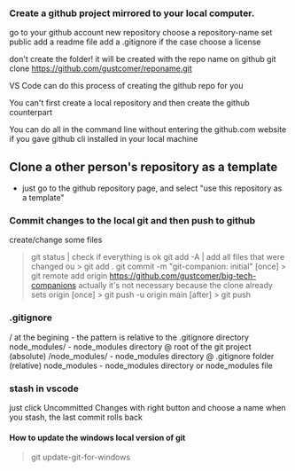 ### Create a github project mirrored to your local computer.

go to your github account
new repository
choose a repository-name
set public
add a readme file
add a .gitignore if the case
choose a license

don't create the folder! it will be created with the repo name on github
git clone https://github.com/gustcomer/reponame.git


VS Code can do this process of creating the github repo for you

You can't first create a local repository and then create the github counterpart

You can do all in the command line without entering the github.com website if
you gave github cli installed in your local machine

## Clone a other person's repository as a template

- just go to the github repository page, and select "use this repository as a
template"

### Commit changes to the local git and then push to github

create/change some files
> git status | check if everything is ok
> git add -A | add all files that were changed
ou > git add .
> git commit -m "git-companion: initial"
[once] > git remote add origin https://github.com/gustcomer/big-tech-companions
  actually it's not necessary because the clone already sets origin
[once] > git push -u origin main
[after] > git push

### .gitignore

/ at the begining - the pattern is relative to the .gitignore directory
node_modules/ - node_modules directory @ root of the git project (absolute)
/node_modules/ - node_modules directory @ .gitignore folder (relative)
node_modules - node_modules directory or node_modules file

### stash in vscode

just click Uncommitted Changes with right button and choose a name
when you stash, the last commit rolls back

#### How to update the windows local version of git

> git update-git-for-windows